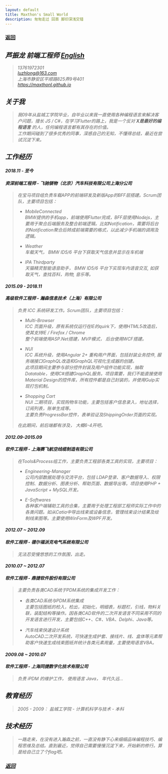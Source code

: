 ```yaml
---
layout: default
title: Maxthon's Small World
description: 匆匆走过 回首 脚印深浅交错
---
```

### <span class="noprint">[返回](../index.html)</span>

## <i class="fa fa-mars"> 芦振龙 前端工程师 <span class="noprint">[English](./myself-en.html)</span>
> 13761972301   
> <luzhlong@163.com>   
> 上海市静安区平顺路825弄9号401   
> <https://maxthonl.github.io>

## 关于我
> 我09年从盐城工学院毕业，自毕业以来我一直使用各种编程语言来解决客户问题，擅长 JS / C#，在学习Flutter的路上，我是一个反对 **X是最好的编程语言** 的人，任何编程语言都有其存在的价值。    
> 工作期间碰到了很多优秀的同事，深感自己的无知，不懂得总结，最近在尝试沉淀下来。

## 工作经历
#### 2018.11 - 至今
#### 资深前端工程师 - 飞驰镁物（北京）汽车科技有限公司上海分公司
> 在宝马项目组负责车载APP的前端研发及新版App的BFF层搭建。Scrum团队，主要项目包括：  
> * MobileConnected   
> BMW提供的手机app，前端使用Flutter完成，BFF层使用Nodejs，主要用于聚合后端服务及整合前端逻辑。比如Notification，需要将后台的Notification聚合后转成前端需要的格式，以此减少手机端的调用及逻辑。
>
> * Weather   
> 车载天气， BMW ID5/6 平台下获取天气信息并显示在车机端
>
> * IPA Thirdparty    
> 天猫精灵智能语音助手， BMW ID5/6 平台下实现车内语音交互, 如获取天气，查找百科，购物, 音乐等。 
>

#### 2015.09 - 2018.11
#### 高级软件工程师 - 瀚森信息技术（上海）有限公司
> 负责 ICC 系统研发工作。Scrum团队，主要项目包括：
> * Multi-Browser   
> ICC 页面升级，原有系统仅运行在IE的quirk下，使用HTML5改造后，使其支持IE / Firefox / Chrome   
> 整个前端使用ASP.Net搭建，MVP模式， 后台使用WCF搭建。
>
> * NUI            
> ICC 系统升级，使用Angular 2+ 重构用户界面，包括封装业务控件, 服务端接口GraphQL改造和GraphQL可视化生成器的创建。   
> 此项目期间主要参与部分控件封装及用户组件功能实现，抽取Datatable，使用C#搭建GraphQL服务。项目需要，我们不能直接使用Material Design的控件库，所有控件都是自己封装的，并使用Gulp实现打包机制。
>
> * Shopping Cart  
> NUI 二期项目，实现购物车功能，主要包括客户信息录入，地址选择，订阅列表，账单生成等。   
> 主要负责ProgressBar控件，表单验证及ShippingOrder页面的实现。
>
> 在此期间，前后端都有涉及， 大概6-4开吧。

#### 2012.09-2015.09
#### 软件工程师 - 上海赛飞航空线缆制造有限公司
> 在Tools&Process组工作，主要负责工程部各类工具的实现，主要项目：
> * Engineering-Manager   
> 公司内部数据处理与交流平台，包括 LDAP登录、客户数据导入、权限控制、数据分析、图表分析、帮助页面、数据导出等。项目使用PHP + JavaScript + MySQL开发。
>
> * E-Softwares   
> 各种客户端辅助工具的合集，主要用于处理工程部工程师实际工作中的各类问题。如从Catia中导出线束或设备信息，管理线束设计结果及绘制线束图等。主要使用WinForm及WPF开发。

#### 2012.07 ~ 2012.09
#### 软件工程师 - 德尔福派克电气系统有限公司
> 无法忍受慢悠悠的工作氛围，出走。

#### 2010.07 ~ 2012.07
#### 软件工程师 - 鼎捷软件股份有限公司
> 主要负责各类CAD系统于PDM系统的集成开发工作：
> * 各类CAD系统与PDM系统集成   
主要包括图纸的检入，检出，初始化，明细表，标题栏，引线，物料关联，装配结构等操作。因各类CAD软件的二次开发语言不同采用不同的开发语言进行开发，主要包括C++、C#、VBA、Delphi、Java等。
>
> * 汽车线束快速设计系统   
AutoCAD二次开发系统，可快速生成护套、接线片、线、盒体等元素帮助客户快速生成线束图纸并统计各类元素用量，主要使用语言VBA。
>

#### 2009.08 ~ 2010.07
#### 软件工程师 - 上海同捷数字化技术有限公司
> 负责 iPDM 的维护工作， 使用语言 Java， 年代久远...

## 教育经历
> 2005 - 2009： 盐城工学院 - 计算机科学与技术 - 本科

## 技术经历
> 一路走来，在没有进入瀚森之前，一直没有静下心来细细品味编程技巧、编程思维及总结。直到最近，觉得自己需要慢慢沉淀下来，开始新的修行。算是给自己立了个flag吧。

### <span class="noprint">[返回](../index.html)</span>
